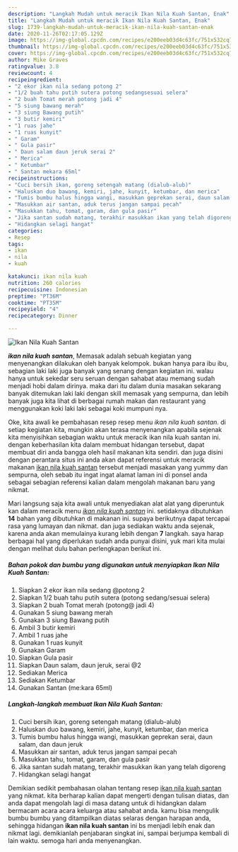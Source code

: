 ```yaml
---
description: "Langkah Mudah untuk meracik Ikan Nila Kuah Santan, Enak"
title: "Langkah Mudah untuk meracik Ikan Nila Kuah Santan, Enak"
slug: 1739-langkah-mudah-untuk-meracik-ikan-nila-kuah-santan-enak
date: 2020-11-26T02:17:05.129Z
image: https://img-global.cpcdn.com/recipes/e200eeb03d4c63fc/751x532cq70/ikan-nila-kuah-santan-foto-resep-utama.jpg
thumbnail: https://img-global.cpcdn.com/recipes/e200eeb03d4c63fc/751x532cq70/ikan-nila-kuah-santan-foto-resep-utama.jpg
cover: https://img-global.cpcdn.com/recipes/e200eeb03d4c63fc/751x532cq70/ikan-nila-kuah-santan-foto-resep-utama.jpg
author: Mike Graves
ratingvalue: 3.8
reviewcount: 4
recipeingredient:
- "2 ekor ikan nila sedang potong 2"
- "1/2 buah tahu putih sutera potong sedangsesuai selera"
- "2 buah Tomat merah potong jadi 4"
- "5 siung bawang merah"
- "3 siung Bawang putih"
- "3 butir kemiri"
- "1 ruas jahe"
- "1 ruas kunyit"
- " Garam"
- " Gula pasir"
- " Daun salam daun jeruk serai 2"
- " Merica"
- " Ketumbar"
- " Santan mekara 65ml"
recipeinstructions:
- "Cuci bersih ikan, goreng setengah matang (dialub-alub)"
- "Haluskan duo bawang, kemiri, jahe, kunyit, ketumbar, dan merica"
- "Tumis bumbu halus hingga wangi, masukkan geprekan serai, daun salam, dan daun jeruk"
- "Masukkan air santan, aduk terus jangan sampai pecah"
- "Masukkan tahu, tomat, garam, dan gula pasir"
- "Jika santan sudah matang, terakhir masukkan ikan yang telah digoreng"
- "Hidangkan selagi hangat"
categories:
- Resep
tags:
- ikan
- nila
- kuah

katakunci: ikan nila kuah 
nutrition: 260 calories
recipecuisine: Indonesian
preptime: "PT36M"
cooktime: "PT35M"
recipeyield: "4"
recipecategory: Dinner

---
```



![Ikan Nila Kuah Santan](https://img-global.cpcdn.com/recipes/e200eeb03d4c63fc/751x532cq70/ikan-nila-kuah-santan-foto-resep-utama.jpg)

<b><i>ikan nila kuah santan</i></b>, Memasak adalah sebuah kegiatan yang menyenangkan dilakukan oleh banyak kelompok. bukan hanya para ibu ibu, sebagian laki laki juga banyak yang senang dengan kegiatan ini. walau hanya untuk sekedar seru seruan dengan sahabat atau memang sudah menjadi hobi dalam dirinya. maka dari itu dalam dunia masakan sekarang banyak ditemukan laki laki dengan skill memasak yang sempurna, dan lebih banyak juga kita lihat di berbagai rumah makan dan restaurant yang menggunakan koki laki laki sebagai koki mumpuni nya.



Oke, kita awali ke pembahasan resep resep menu <i>ikan nila kuah santan</i>. di setiap kegiatan kita, mungkin akan terasa menyenangkan apabila sejenak kita menyisihkan sebagian waktu untuk meracik ikan nila kuah santan ini. dengan keberhasilan kita dalam membuat hidangan tersebut, dapat membuat diri anda bangga oleh hasil makanan kita sendiri. dan juga disini dengan perantara situs ini anda akan dapat referensi untuk meracik makanan <u>ikan nila kuah santan</u> tersebut menjadi masakan yang yummy dan sempurna, oleh sebab itu ingat ingat alamat laman ini di ponsel anda sebagai sebagian referensi kalian dalam mengolah makanan baru yang nikmat.


Mari langsung saja kita awali untuk menyediakan alat alat yang diperuntuk kan dalam meracik menu <u><i>ikan nila kuah santan</i></u> ini. setidaknya dibutuhkan <b>14</b> bahan yang dibutuhkan di makanan ini. supaya berikutnya dapat tercapai rasa yang lumayan dan nikmat. dan juga sediakan waktu anda sejenak, karena anda akan memulainya kurang lebih dengan <b>7</b> langkah. saya harap berbagai hal yang diperlukan sudah anda punyai disini, yuk mari kita mulai dengan melihat dulu bahan perlengkapan berikut ini.

<!--inarticleads1-->

##### Bahan pokok dan bumbu yang digunakan untuk menyiapkan Ikan Nila Kuah Santan:

1. Siapkan 2 ekor ikan nila sedang @potong 2
1. Siapkan 1/2 buah tahu putih sutera (potong sedang/sesuai selera)
1. Siapkan 2 buah Tomat merah (potong@ jadi 4)
1. Gunakan 5 siung bawang merah
1. Gunakan 3 siung Bawang putih
1. Ambil 3 butir kemiri
1. Ambil 1 ruas jahe
1. Gunakan 1 ruas kunyit
1. Gunakan  Garam
1. Siapkan  Gula pasir
1. Siapkan  Daun salam, daun jeruk, serai @2
1. Sediakan  Merica
1. Sediakan  Ketumbar
1. Gunakan  Santan (me:kara 65ml)




<!--inarticleads2-->

##### Langkah-langkah membuat Ikan Nila Kuah Santan:

1. Cuci bersih ikan, goreng setengah matang (dialub-alub)
1. Haluskan duo bawang, kemiri, jahe, kunyit, ketumbar, dan merica
1. Tumis bumbu halus hingga wangi, masukkan geprekan serai, daun salam, dan daun jeruk
1. Masukkan air santan, aduk terus jangan sampai pecah
1. Masukkan tahu, tomat, garam, dan gula pasir
1. Jika santan sudah matang, terakhir masukkan ikan yang telah digoreng
1. Hidangkan selagi hangat




Demikian sedikit pembahasan olahan tentang resep <u>ikan nila kuah santan</u> yang nikmat. kita berharap kalian dapat mengerti dengan tulisan diatas, dan anda dapat mengolah lagi di masa datang untuk di hidangkan dalam bermacam acara acara keluarga atau sahabat anda. kamu bisa mengulik bumbu bumbu yang ditampilkan diatas selaras dengan harapan anda, sehingga hidangan <b>ikan nila kuah santan</b> ini bs menjadi lebih enak dan nikmat lagi. demikianlah penjabaran singkat ini, sampai berjumpa kembali di lain waktu. semoga hari anda menyenangkan.
